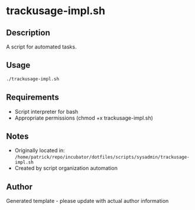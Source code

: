 # trackusage-impl.sh

## Description
A script for automated tasks.

## Usage
```bash
./trackusage-impl.sh
```

## Requirements
- Script interpreter for bash
- Appropriate permissions (chmod +x trackusage-impl.sh)

## Notes
- Originally located in: `/home/patrick/repo/incubator/dotfiles/scripts/sysadmin/trackusage-impl.sh`
- Created by script organization automation

## Author
Generated template - please update with actual author information
